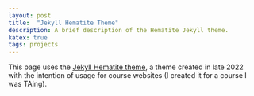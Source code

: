 ```yaml
---
layout: post
title:  "Jekyll Hematite Theme"
description: A brief description of the Hematite Jekyll theme.
katex: true
tags: projects
---
```


This page uses the [Jekyll Hematite theme][jekyll-hematite-github], a theme created in late 2022 with the intention of usage for course websites (I created it for a course I was TAing). 

[jekyll-hematite-github]: https://github.com/personalizedrefrigerator/jekyll-hematite-theme
